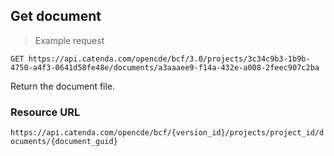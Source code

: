 ## Get document

> Example request

```http
GET https://api.catenda.com/opencde/bcf/3.0/projects/3c34c9b3-1b9b-4750-a4f3-0641d58fe48e/documents/a3aaaee9-f14a-432e-a008-2feec907c2ba
```

Return the document file.

### Resource URL

`https://api.catenda.com/opencde/bcf/{version_id}/projects/project_id/documents/{document_guid}`
